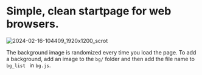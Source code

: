 # Simple, clean startpage for web browsers.
![2024-02-16-104409_1920x1200_scrot](https://github.com/opDavi1/homepage/assets/121784309/a49ea730-ce58-41f5-ad6e-9713cff7284d)

The background image is randomized every time you load the page. To add a background, add an image to the `bg/` folder and then add the file name to `bg_list ` in `bg.js`.
